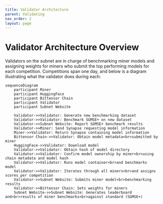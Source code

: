 ```yaml
---
title: Validator Architecture
parent: Validating
nav_order: 2
layout: page
---
```

# Validator Architecture Overview

Validators on the subnet are in charge of benchmarking miner models and assigning weights for miners who submit the top performing models for each competition. Competitions span one day, and below is a diagram illustrating what the validator does during each:

```mermaid
sequenceDiagram
    participant Miner
    participant HuggingFace
    participant Bittensor Chain
    participant Validator
    participant Subnet Website

    Validator->>Validator: Generate new benchmarking dataset
    Validator->>Validator: Benchmark SGMSE+ on new dataset
    Validator->>Subnet Website: Report SGMSE+ benchmark results
    Validator->>Miner: Send Synapse requesting model information
    Miner->>Validator: Return Synapse containing model information
    Bittensor Chain->>Validator: Obtain model metadata<br>submitted by miner
    HuggingFace->>Validator: Download model
    Validator->>Validator: Obtain hash of model directory
    Validator->>Validator: Confirm model ownership by miner<br>using chain metadata and model hash
    Validator->>Validator: Runs model container<br>and benchmarks model
    Validator->>Validator: Iterates through all miners<br>and assigns scores per competition
    Validator->>Subnet Website: Submits miner model<br>benchmarking results
    Validator->>Bittensor Chain: Sets weights for miners
    Subnet Website->>Subnet Website: Generates leaderboard and<br>results of miner benchmarks<br>against standard (SGMSE+)
```